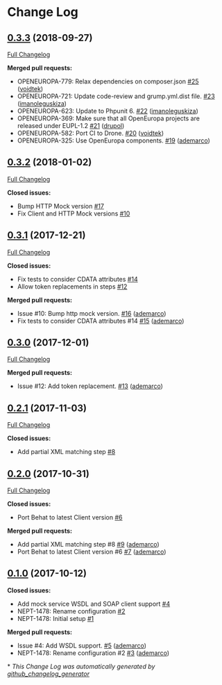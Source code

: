 # Change Log

## [0.3.3](https://github.com/ec-europa/oe-poetry-behat/tree/0.3.3) (2018-09-27)
[Full Changelog](https://github.com/ec-europa/oe-poetry-behat/compare/0.3.2...0.3.3)

**Merged pull requests:**

- OPENEUROPA-779: Relax dependencies on composer.json [\#25](https://github.com/ec-europa/oe-poetry-behat/pull/25) ([voidtek](https://github.com/voidtek))
- OPENEUROPA-721: Update code-review and grump.yml.dist file. [\#23](https://github.com/ec-europa/oe-poetry-behat/pull/23) ([imanoleguskiza](https://github.com/imanoleguskiza))
- OPENEUROPA-623: Update to Phpunit 6. [\#22](https://github.com/ec-europa/oe-poetry-behat/pull/22) ([imanoleguskiza](https://github.com/imanoleguskiza))
- OPENEUROPA-369: Make sure that all OpenEuropa projects are released under EUPL-1.2 [\#21](https://github.com/ec-europa/oe-poetry-behat/pull/21) ([drupol](https://github.com/drupol))
- OPENEUROPA-582: Port CI to Drone. [\#20](https://github.com/ec-europa/oe-poetry-behat/pull/20) ([voidtek](https://github.com/voidtek))
- OPENEUROPA-325: Use OpenEuropa components. [\#19](https://github.com/ec-europa/oe-poetry-behat/pull/19) ([ademarco](https://github.com/ademarco))

## [0.3.2](https://github.com/ec-europa/oe-poetry-behat/tree/0.3.2) (2018-01-02)
[Full Changelog](https://github.com/ec-europa/oe-poetry-behat/compare/0.3.1...0.3.2)

**Closed issues:**

- Bump HTTP Mock version [\#17](https://github.com/ec-europa/oe-poetry-behat/issues/17)
- Fix Client and HTTP Mock versions [\#10](https://github.com/ec-europa/oe-poetry-behat/issues/10)

## [0.3.1](https://github.com/ec-europa/oe-poetry-behat/tree/0.3.1) (2017-12-21)
[Full Changelog](https://github.com/ec-europa/oe-poetry-behat/compare/0.3.0...0.3.1)

**Closed issues:**

- Fix tests to consider CDATA attributes [\#14](https://github.com/ec-europa/oe-poetry-behat/issues/14)
- Allow token replacements in steps [\#12](https://github.com/ec-europa/oe-poetry-behat/issues/12)

**Merged pull requests:**

- Issue \#10: Bump http mock version. [\#16](https://github.com/ec-europa/oe-poetry-behat/pull/16) ([ademarco](https://github.com/ademarco))
- Fix tests to consider CDATA attributes \#14 [\#15](https://github.com/ec-europa/oe-poetry-behat/pull/15) ([ademarco](https://github.com/ademarco))

## [0.3.0](https://github.com/ec-europa/oe-poetry-behat/tree/0.3.0) (2017-12-01)
[Full Changelog](https://github.com/ec-europa/oe-poetry-behat/compare/0.2.1...0.3.0)

**Merged pull requests:**

- Issue \#12: Add token replacement. [\#13](https://github.com/ec-europa/oe-poetry-behat/pull/13) ([ademarco](https://github.com/ademarco))

## [0.2.1](https://github.com/ec-europa/oe-poetry-behat/tree/0.2.1) (2017-11-03)
[Full Changelog](https://github.com/ec-europa/oe-poetry-behat/compare/0.2.0...0.2.1)

**Closed issues:**

- Add partial XML matching step [\#8](https://github.com/ec-europa/oe-poetry-behat/issues/8)

## [0.2.0](https://github.com/ec-europa/oe-poetry-behat/tree/0.2.0) (2017-10-31)
[Full Changelog](https://github.com/ec-europa/oe-poetry-behat/compare/0.1.0...0.2.0)

**Closed issues:**

- Port Behat to latest Client version [\#6](https://github.com/ec-europa/oe-poetry-behat/issues/6)

**Merged pull requests:**

- Add partial XML matching step \#8 [\#9](https://github.com/ec-europa/oe-poetry-behat/pull/9) ([ademarco](https://github.com/ademarco))
- Port Behat to latest Client version \#6 [\#7](https://github.com/ec-europa/oe-poetry-behat/pull/7) ([ademarco](https://github.com/ademarco))

## [0.1.0](https://github.com/ec-europa/oe-poetry-behat/tree/0.1.0) (2017-10-12)
**Closed issues:**

- Add mock service WSDL and SOAP client support [\#4](https://github.com/ec-europa/oe-poetry-behat/issues/4)
- NEPT-1478: Rename configuration [\#2](https://github.com/ec-europa/oe-poetry-behat/issues/2)
- NEPT-1478: Initial setup [\#1](https://github.com/ec-europa/oe-poetry-behat/issues/1)

**Merged pull requests:**

- Issue \#4: Add WSDL support. [\#5](https://github.com/ec-europa/oe-poetry-behat/pull/5) ([ademarco](https://github.com/ademarco))
- NEPT-1478: Rename configuration \#2 [\#3](https://github.com/ec-europa/oe-poetry-behat/pull/3) ([ademarco](https://github.com/ademarco))



\* *This Change Log was automatically generated by [github_changelog_generator](https://github.com/skywinder/Github-Changelog-Generator)*